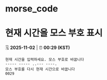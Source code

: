 # morse_code
# 현재 시간을 모스 부호 표시
<!-- MORSE_TIME_START -->
🗓️ **2025-11-02** | ⏰ **00:29 (KST)**

```
현재 시간을 입력하세요. 모스 부호로 바꿉니다
----- ----- ..--- ----.
모스 부호를 다시 현재 시간으로 바꿉니다
0029
```
<!-- MORSE_TIME_END -->

